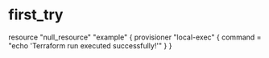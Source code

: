 # first_try
resource "null_resource" "example" {
  provisioner "local-exec" {
    command = "echo 'Terraform run executed successfully!'"
  }
}
